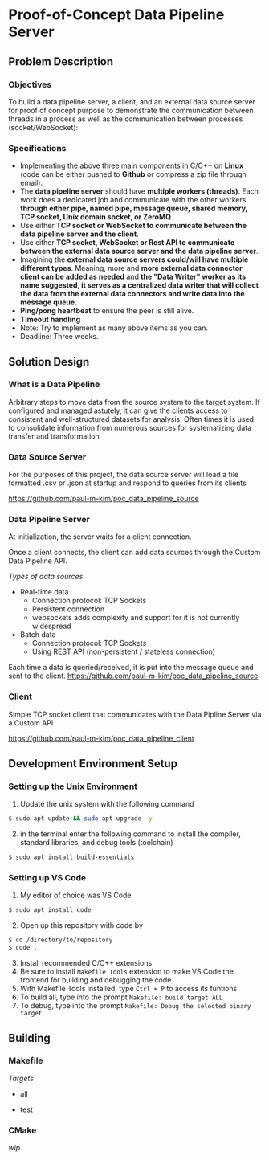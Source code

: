# Proof-of-Concept Data Pipeline Server

## **Problem Description**

### **Objectives**

To build a data pipeline server, a client, and an external data source server for proof of concept purpose to demonstrate the communication between threads in a process as well as the communication between processes (socket/WebSocket):

### **Specifications**

- Implementing the above three main components in C/C++ on **Linux** (code can be either pushed to **Github** or compress a zip file through email).
- The **data pipeline server** should have **multiple workers (threads)**. Each work does a dedicated job and communicate with the other workers **through either pipe, named pipe, message queue, shared memory, TCP socket, Unix domain socket, or ZeroMQ**.
- Use either **TCP socket or WebSocket to communicate between the data pipeline server and the client**.
- Use either **TCP socket, WebSocket or Rest API to communicate between the external data source server and the data pipeline server**.
- Imagining the **external data source servers could/will have  multiple different types**. Meaning, more and **more external data connector client can be added as needed** and **the "Data Writer" worker as its name suggested, it serves as a centralized data writer that will collect the data from the external data connectors and write data into the message queue.**
- **Ping/pong heartbeat** to ensure the peer is still alive.
- **Timeout handling**
- Note: Try to implement as many above items as you can.
- Deadline: Three weeks.

## **Solution Design**

### **What is a Data Pipeline**
Arbitrary steps to move data from the source system to the target system. If configured and managed astutely, it can give the clients access to consistent and well-structured datasets for analysis. Often times it is used to consolidate information from numerous sources for systematizing data transfer and transformation

### **Data Source Server**
For the purposes of this project, the data source server will load a file formatted .csv or .json at startup and respond to queries from its clients

https://github.com/paul-m-kim/poc_data_pipeline_source

### **Data Pipeline Server**
At initialization, the server waits for a client connection.

Once a client connects, the client can add data sources through the Custom Data Pipeline API.

*Types of data sources*
-  Real-time data
    - Connection protocol: TCP Sockets
    - Persistent connection
    - websockets adds complexity and support for it is not currently widespread
-  Batch data
    - Connection protocol: TCP Sockets
    - Using REST API (non-persistent / stateless connection)

Each time a data is queried/received, it is put into the message queue and sent to the client.
https://github.com/paul-m-kim/poc_data_pipeline_source

### **Client**
Simple TCP socket client that communicates with the Data Pipline Server via a Custom API

https://github.com/paul-m-kim/poc_data_pipeline_client
## **Development Environment Setup**
### Setting up the Unix Environment ###

1. Update the unix system with the following command
```bash
$ sudo apt update && sudo apt upgrade -y
```
2. in the terminal enter the following command to install the compiler, standard libraries, and debug tools (toolchain)
```bash
$ sudo apt install build-essentials
```
### Setting up VS Code

1. My editor of choice was VS Code
```bash
$ sudo apt install code
```
2. Open up this repository with code by
```bash
$ cd /directory/to/repository
$ code .
```

3. Install recommended C/C++ extensions
4. Be sure to install ` Makefile Tools ` extension to make VS Code the frontend for building and debugging the code
5. With Makefile Tools installed, type `Ctrl + P` to access its funtions
6. To build all, type into the prompt `Makefile: build target ALL`
7. To debug, type into the prompt `Makefile: Debug the selected binary target`

## **Building**

### Makefile

*Targets*
- all

- test

### CMake
*wip*
